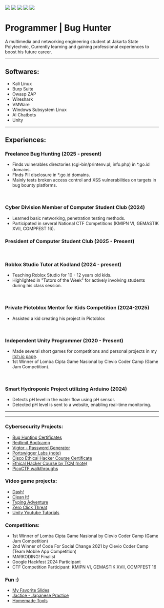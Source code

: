 <a href="https://linkedin.com/in/chandra-tritaqwa-ramadhan"><img src="https://img.shields.io/badge/-LinkedIn-0072b1?&style=for-the-badge&logo=linkedin&logoColor=white" /></a>
<a href="https://youtube.com/lolpotch"><img src="https://img.shields.io/badge/-YouTube-FF0000?&style=for-the-badge&logo=youtube&logoColor=white" /></a>
<a href="https://instagram.com/lolpotch"><img src="https://img.shields.io/badge/-Instagram-E4405F?&style=for-the-badge&logo=instagram&logoColor=white" /></a>
<a href="https://github.com/lolpotch"><img src="https://img.shields.io/badge/-GitHub-181717?style=for-the-badge&logo=GitHub&logoColor=white" /></a>
<a href="https://lolpotch.itch.io"><img src="https://img.shields.io/badge/-itch.io-FA5C5C?style=for-the-badge&logo=itch.io&logoColor=white" /></a><br>

# Programmer | Bug Hunter
A multimedia and networking engineering student at Jakarta State Polytechnic, Currently learning and gaining professional experiences to boost his future career.

---

## Softwares:
- Kali Linux
- Burp Suite
- Owasp ZAP
- Wireshark
- VMWare
- Windows Subsystem Linux
- AI Chatbots
- Unity

----

## Experiences:
### Freelance Bug Hunting (2025 - present)
- Finds vulnerables directories (cgi-bin/printenv.pl, info.php) in *.go.id domains.
- FInds PII disclosure in *.go.id domains.
- Mainly tests broken access control and XSS vulnerabilities on targets in bug bounty platforms.
<br>

### Cyber Division Member of Computer Student Club (2024)
- Learned basic networking, penetration testing methods.
- Participated in several National CTF Competitions (KMIPN VI, GEMASTIK XVII, COMPFEST 16).
### President of Computer Student Club (2025 - Present)
<br>

### Roblox Studio Tutor at Kodland (2024 - present)
- Teaching Roblox Studio for 10 - 12 years old kids.
- Highlighted in "Tutors of the Week" for actively involving students during his class session.
<br>

### Private Pictoblox Mentor for Kids Competition (2024-2025)
- Assisted a kid creating his project in Pictoblox 
<br>

### Independent Unity Programmer (2020 - Present)
- Made several short games for competitions and personal projects in my [itch.io page](https://lolpotch.itch.io/).
- 1st Winner of Lomba Cipta Game Nasional by Clevio Coder Camp (Game Jam Competition).
<br>

### Smart Hydroponic Project utilizing Arduino (2024)
- Detects pH level in the water flow using pH sensor.
- Detected pH level is sent to a website, enabling real-time monitoring.

----------------
----------------

### Cybersecurity Projects:
- [Bug Hunting Certificates](https://www.linkedin.com/in/chandra-tritaqwa-ramadhan/)
- [Redlimit Bootcamp](https://www.linkedin.com/in/chandra-tritaqwa-ramadhan/)
- [Vigtor - Password Generator](https://play.google.com/store/apps/details?id=com.Lolpotch.Vigtor&hl=en)
- [Portswigger Labs (note)](https://github.com/Lolpotch/keepnote-portswigger-labs)
- [Cisco Ethical Hacker Course Certificate](https://www.credly.com/badges/2fb9d430-e2ad-4f0a-82fb-7cceca54f414/public_url)
- [Ethical Hacker Course by TCM (note)](https://github.com/Lolpotch/keepnote-cisco-ethical-hacker)
- [PicoCTF walkthroughs](https://www.youtube.com/playlist?list=PLj8QP2AecOrTgQdxJ6rQ3hhjnMboQGR4W)

### Video game projects:
- [Dash!](https://lolpotch.itch.io/dash)
- [Clean It!](https://lolpotch.itch.io/clean-it)
- [Typing Adventure](https://lolpotch.itch.io/typing-adventure)
- [Zero Click Threat](https://lolpotch.itch.io/zero-click-threat)
- [Unity Youtube Tutorials](https://www.youtube.com/playlist?list=PLj8QP2AecOrRF9quEOtF7EuQU6pVwovjQ)

### Competitions:
- 1st Winner of Lomba Cipta Game Nasional by Clevio Coder Camp (Game Jam Competition)
- 2nd Winner of Code For Social Change 2021 by Clevio Coder Camp (Team Mobile App Competition)
- MARKODING! Finalist
- Google Hackfest 2024 Participant
- CTF Competition Participant: KMIPN VI, GEMASTIK XVII, COMPFEST 16

### Fun :)
- [My Favorite Slides](https://github.com/Lolpotch/my-favorite-slides)
- [Jactice - Japanese Practice](https://lolpotch.github.io/jactice/)
- [Homemade Tools](https://github.com/Lolpotch/homemade-tools)
